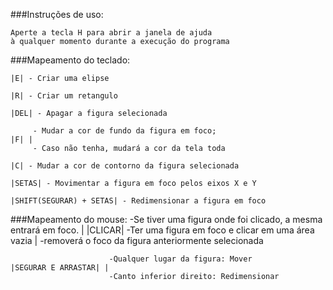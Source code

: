 ###Instruções de uso:

    Aperte a tecla H para abrir a janela de ajuda
    à qualquer momento durante a execução do programa

###Mapeamento do teclado:

    |E| - Criar uma elipse

    |R| - Criar um retangulo

    |DEL| - Apagar a figura selecionada

         - Mudar a cor de fundo da figura em foco;
    |F| |
         - Caso não tenha, mudará a cor da tela toda

    |C| - Mudar a cor de contorno da figura selecionada

    |SETAS| - Movimentar a figura em foco pelos eixos X e Y

    |SHIFT(SEGURAR) + SETAS| - Redimensionar a figura em foco

###Mapeamento do mouse:
              -Se tiver uma figura onde foi clicado, a mesma entrará em foco.
             |
    |CLICAR|  -Ter uma figura em foco e clicar em uma área vazia
             | 
              -removerá o foco da figura anteriormente selecionada


                          -Qualquer lugar da figura: Mover
    |SEGURAR E ARRASTAR| |
                          -Canto inferior direito: Redimensionar

